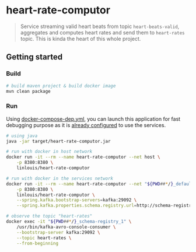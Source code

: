 # heart-rate-computor

> Service streaming valid heart beats from topic `heart-beats-valid`, aggregates and computes heart rates and send them
> to `heart-rates` topic.
> This is kinda the heart of this whole project.

## Getting started
### Build

```bash
# build maven project & build docker image
mvn clean package
```

### Run

Using [docker-compose-dep.yml](../docker-compose-dep.yml), you can launch this application for fast debugging
purpose as it is [already configured](src/main/resources/application.yml) to use the services.

```bash
# using java
java -jar target/heart-rate-computor.jar

# run with docker in host network
docker run -it --rm --name heart-rate-computor --net host \
    -p 8380:8380 \
    linlouis/heart-rate-computor

# run with docker in the services network
docker run -it --rm --name heart-rate-computor --net "${PWD##*/}_default" \
    -p 8380:8380 \
    linlouis/heart-rate-computor \
    --spring.kafka.bootstrap-servers=kafka:29092 \
    --spring.kafka.properties.schema.registry.url=http://schema-registry:8081

# observe the topic "heart-rates"
docker exec -it "${PWD##*/}_schema-registry_1" \
    /usr/bin/kafka-avro-console-consumer \
    --bootstrap-server kafka:29092 \
    --topic heart-rates \
    --from-beginning
```
